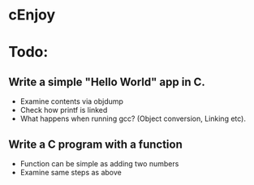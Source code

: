 # cEnjoy


# Todo:
## Write a simple "Hello World" app in C.
- Examine contents via objdump
- Check how printf is linked
- What happens when running gcc? (Object conversion, Linking etc).

## Write a C program with a function
- Function can be simple as adding two numbers
- Examine same steps as above
